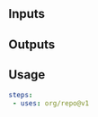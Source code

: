 <!-- Generated with https://github.com/reakaleek/gh-action-readme -->
# <!--name--><!--/name-->
<!--description-->

## Inputs
<!--inputs-->

## Outputs
<!--outputs-->

## Usage
<!--
  TODO: replace the action value with your action name. It must match the usage exmple.
  This way, if you bump the version value, gh-action-readme will automatically update 
  the version all usages of the action in the example.
-->
<!--usage action="org/repo" version="v1"-->
```yaml
steps:
 - uses: org/repo@v1
```
<!--/usage-->

